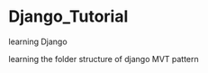 # Django_Tutorial
<p>learning Django</p>
<p>learning the folder structure of django MVT pattern</p>

